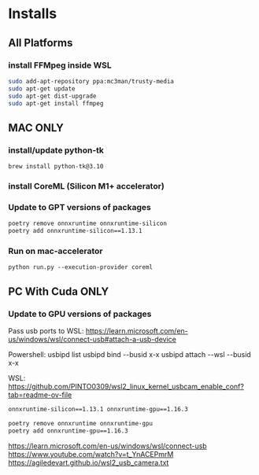 # Installs

## All Platforms

### install FFMpeg inside WSL

``` bash
sudo add-apt-repository ppa:mc3man/trusty-media
sudo apt-get update
sudo apt-get dist-upgrade
sudo apt-get install ffmpeg
```

## MAC ONLY

### install/update python-tk

`brew install python-tk@3.10`

### install CoreML (Silicon M1+ accelerator)

### Update to GPT versions of packages

``` bash
poetry remove onnxruntime onnxruntime-silicon
poetry add onnxruntime-silicon==1.13.1
```

### Run on mac-accelerator

`python run.py --execution-provider coreml`

## PC With Cuda ONLY

### Update to GPU versions of packages

Pass usb ports to WSL: https://learn.microsoft.com/en-us/windows/wsl/connect-usb#attach-a-usb-device

Powershell:
usbipd list
usbipd bind --busid x-x
usbipd attach --wsl --busid x-x

WSL:
https://github.com/PINTO0309/wsl2_linux_kernel_usbcam_enable_conf?tab=readme-ov-file

``` bash
onnxruntime-silicon==1.13.1 onnxruntime-gpu==1.16.3
```

``` bash
poetry remove onnxruntime onnxruntime-gpu
poetry add onnxruntime-gpu==1.16.3
```
https://learn.microsoft.com/en-us/windows/wsl/connect-usb
https://www.youtube.com/watch?v=t_YnACEPmrM
https://agiledevart.github.io/wsl2_usb_camera.txt
